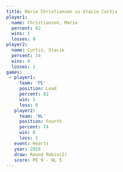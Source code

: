 ```yaml
---
title: Marie Christianson vs Stacie Curtis
player1:                   
  name: Christianson, Marie
  percent: 82              
  wins: 1                  
  losses: 0                
player2:                   
  name: Curtis, Stacie     
  percent: 74              
  wins: 0                  
  losses: 1                
games:
 - player1:        
     team: 'PE'    
     position: Lead
     percent: 82   
     win: 1        
     loss: 0       
   player2:          
     team: 'NL'      
     position: Fourth
     percent: 74     
     win: 0          
     loss: 1         
   event: Hearts       
   year: 2016          
   draw: Round Robin(2)
   score: PE 9 - NL 5  
---
```

